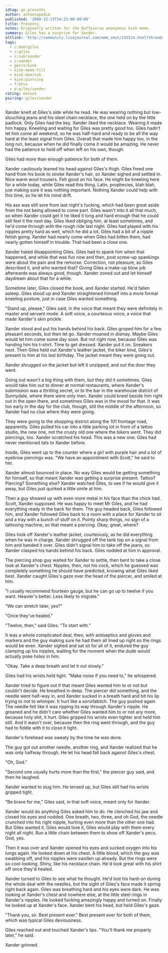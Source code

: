```yaml
---
idtag: gx_presents
author: antennapedia
published: '2008-12-13T14:23:00-08:00'
title: Presents
notes: Originally written for the Buffyverse anonymous kink meme.
summary: Giles has a surprise for Xander.
altlink: 'http://community.livejournal.com/mmm_smut/155514.html?thread=579194#t579194'
tags:
  - c:dom!giles
  - c:giles
  - c:sub!xander
  - c:xander
  - genre:kink
  - kink-meme-fill
  - kink:dom/sub
  - kink:piercing
  - f:btvs
  - p:giles/xander
rating: mature
pairing: giles/xander
---
```

Xander knelt at Giles's side while he read. He was wearing nothing but low-slouching jeans and his steel chain necklace, the one held on by the little padlock. Only Giles had the key. Xander liked the necklace. Wearing it made him happy. Kneeling and waiting for Giles was pretty good too. Giles hadn't let him come all weekend, so he was half-hard and ready to be all the way hard at the least signal from Giles. Overall that made him happy too, in the long run, because when he did finally come it would be amazing. He never had the patience to hold off when left on his own, though.

Giles had more than enough patience for both of them.

Xander cautiously leaned his head against Giles's thigh. Giles freed one hand from his book to stroke Xander's hair, so Xander sighed and settled in. Nice warm wool trousers. Felt good on his face. He might be kneeling here for a while today, while Giles read this thing. Latin, prophecies, blah blah, just making sure it was nothing important. Nothing Xander could help with this time, so he let his mind drift.

His ass was still sore from last night's fucking, which had been great aside from the not being allowed to come part. Giles wasn't into it all that much, so when Xander could get it he liked it long and hard enough that he could still feel it the next day. Giles liked obliging him, at least sometimes, and he'd come through with the rough ride last night. Giles had played with his nipples pretty hard as well, which he did a lot. Giles had a bit of a nipple fetish going. Xander had nearly come when Giles had bitten them, had nearly gotten himself in trouble. That had been a close one. 

Xander hated disappointing Giles. Giles had to spank him when that happened, and while that was fun now and then, post screw-up spankings were about the pain and the remorse. Correction, not pleasure, as Giles described it, and who wanted that? Giving Giles a make-up blow job afterwards was always good, though. Xander zoned out and let himself daydream about that for a while. 

Sometime later, Giles closed the book, and Xander started. He'd fallen asleep. Giles stood up and Xander straightened himself into a more formal kneeling posture, just in case Giles wanted something.

"Stand up, please," Giles said, in the voice that meant they were definitely in master and servant mode. A soft voice, a courteous voice, a voice that made Xander's skin prickle. 

Xander stood and put his hands behind his back. Giles groped him for a few pleasant seconds, but then let go. Xander moaned in dismay. Maybe Giles would let him come some day soon. But not right now, because Giles was handing him his t-shirt. Time to get dressed. Xander put it on. Sneakers next. Then Giles held out Xander's leather jacket, the biker kind, Giles's present to him at his last birthday. The jacket meant they were going out.

Xander shrugged on the jacket but left it unzipped, and out the door they went.

Going out wasn't a big thing with them, but they did it sometimes. Giles would take him out to dinner at normal restaurants, where Xander's submission was a thrilling secret, or to the bar in the warehouse district of Sunnydale, where there were only men. Xander could kneel beside him right out in the open there, and sometimes Giles was in the mood for that. It was too early in the day for the club, though, still the middle of the afternoon, so Xander had no clue where they were going.

They were going to the shopping district along the 101 frontage road, apparently. Giles pulled his car into a little parking lot in front of a tattoo studio, the new one, not the crusty old one where the bikers went. They did piercings, too. Xander scratched his head. This was a new one. Giles had never mentioned tats to Xander before.

Inside, Giles went up to the counter where a girl with purple hair and a lot of eyebrow piercings was. "We have an appointment with Scott," he said to her. 

Xander almost bounced in place. No way Giles would be getting something for himself, so that meant Xander was getting a surprise present. Tattoo? Piercing? Something else? Xander watched Giles, to see if he would give it away, but Giles just quirked a little smile at him.

Then a guy showed up with even more metal in his face than the chick had. Scott, Xander supposed. He was happy to meet Mr Giles, and he had everything ready in the back for them. The guy headed back, Giles followed him, and Xander followed Giles back to a room with a place for Xander to sit and a tray with a bunch of stuff on it. Pointy sharp things, no sign of a tattooing machine, so that meant a piercing. Okay, great, where?

Giles took off Xander's leather jacket, courteously, as he did everything when he was in charge. Xander shrugged off the tank top on a signal from him and handed it over. Giles didn't signal him to take off the jeans, so Xander clasped his hands behind his back. Giles nodded at him in approval.

The piercing shop guy waited for Xander to settle, then bent to take a close look at Xander's chest. Nipples, then, not his cock, which he guessed was completely something he should have predicted, knowing what Giles liked best. Xander caught Giles's gaze over the head of the piercer, and smiled at him. 

"I usually recommend fourteen gauge, but he can go up to twelve if you want. Heavier's better. Less likely to migrate."

"We can stretch later, yes?"

"Once they've healed."

"Twelve, then," said Giles. "To start with."

It was a whole complicated deal, then, with antiseptics and gloves and markers and the guy making sure he had them all lined up right so the rings would be even. Xander sighed and sat sit for all of it, endured the guy clamping up his nipples, waiting for the moment when the dude would actually poke holes in him.

"Okay. Take a deep breath and let it out slowly."

Giles had his wrists held tight. "Make noise if you need to," he whispered. 

Xander tried to figure out if that meant Giles wanted him to or not but couldn't decide. He breathed in deep. The piercer did something, and the needle went half-way in, and Xander sucked in a breath hard and bit his lip trying to not to whimper. It hurt like a sonofabitch. The guy pushed again. The needle felt like it was ripping its way through Xander's nipple. He groaned and he didn't care whether Giles wanted him to or not any more, because holy shit, it hurt. Giles gripped his wrists even tighter and held him still. And it wasn't over, because then the ring went through, and the guy had to fiddle with it to close it tight. 

Xander's forehead was sweaty by the time he was done.

The guy got out another needle, another ring, and Xander realized that he was only halfway through. He let his head fall back against Giles's chest.

"Oh, God."

"Second one usually hurts more than the first," the piercer guy said, and then he laughed. 

Xander wanted to slug him. He tensed up, but Giles still had his wrists gripped tight.

"Be brave for me," Giles said, in that soft voice, meant only for Xander.

Xander would do anything Giles asked him to do. He clenched his jaw and closed his eyes and nodded. One breath, two, three, and oh God, the needle crunched into his right nipple, hurting even more than the other one had. But Giles wanted it, Giles would love it, Giles would play with them every night all night. Run a little chain between them to show off Xander's pecs. God, yes.

Then it was over and Xander opened his eyes and sucked oxygen into his lungs again. He looked down at his chest. A little blood, which the guy was swabbing off, and his nipples were swollen up already. But the rings were so cool-looking. Shiny, like his necklace chain. He'd look great with his shirt off once they'd healed.

Xander turned to Giles to see what he thought. He'd lost his hard-on during the whole deal with the needles, but the sight of Giles's face made it spring right back again. Giles was breathing hard and his eyes were dark. He was looking at Xander's chest and nowhere else, at the little steel rings in Xander's nipples. He looked fucking amazingly happy and turned on. Finally he looked up at Xander's face. Xander bent his head, but held Giles's gaze. 

"Thank you, sir. Best present ever." Best present ever for both of them, which was typical Giles deviousness.

Giles reached out and touched Xander's lips. "You'll thank me properly later," he said.

Xander grinned.
